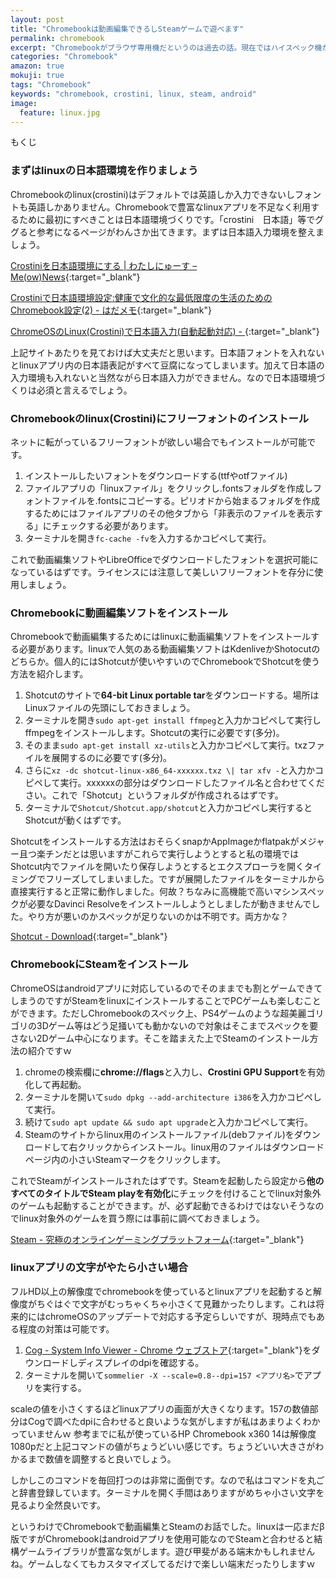 ```yaml
---
layout: post
title: "Chromebookは動画編集できるしSteamゲームで遊べます"
permalink: chromebook
excerpt: "Chromebookがブラウザ専用機だというのは過去の話。現在ではハイスペック機が出揃いChromeOSのアップデートも重なった結果、linuxアプリが使えるようになりChromebookでも動画編集と多くのゲームで遊べる端末へと進化しました。しかしながらそれらを利用するためにはいくつかの設定が必要です。そんなに難しいことではないので一つ一つ見ていきましょう。"
categories: "Chromebook"
amazon: true
mokuji: true
tags: "Chromebook"
keywords: "chromebook, crostini, linux, steam, android"
image:
  feature: linux.jpg
---
```


<div id="mokuji"><span>もくじ</span></div>

### まずはlinuxの日本語環境を作りましょう

Chromebookのlinux(crostini)はデフォルトでは英語しか入力できないしフォントも英語しかありません。Chromebookで豊富なlinuxアプリを不足なく利用するために最初にすべきことは日本語環境づくりです。「crostini　日本語」等でググると参考になるページがわんさか出てきます。まずは日本語入力環境を整えましょう。


[Crostiniを日本語環境にする \| わたしにゅーす – Me(ow)News](https://meow.gigowat.com/2602/){:target="_blank"}

[Crostiniで日本語環境設定:健康で文化的な最低限度の生活のためのChromebook設定(2) - はだメモ](https://scrapbox.io/hada/Crostini%E3%81%A7%E6%97%A5%E6%9C%AC%E8%AA%9E%E7%92%B0%E5%A2%83%E8%A8%AD%E5%AE%9A:%E5%81%A5%E5%BA%B7%E3%81%A7%E6%96%87%E5%8C%96%E7%9A%84%E3%81%AA%E6%9C%80%E4%BD%8E%E9%99%90%E5%BA%A6%E3%81%AE%E7%94%9F%E6%B4%BB%E3%81%AE%E3%81%9F%E3%82%81%E3%81%AEChromebook%E8%A8%AD%E5%AE%9A(2)){:target="_blank"}

[ChromeOSのLinux(Crostini)で日本語入力(自動起動対応) - <TextBlock />](https://www.axon.jp/entry/2018/10/18/201812){:target="_blank"}

上記サイトあたりを見ておけば大丈夫だと思います。日本語フォントを入れないとlinuxアプリ内の日本語表記がすべて豆腐になってしまいます。加えて日本語の入力環境も入れないと当然ながら日本語入力ができません。なので日本語環境づくりは必須と言えるでしょう。

### Chromebookのlinux(Crostini)にフリーフォントのインストール

ネットに転がっているフリーフォントが欲しい場合でもインストールが可能です。

1. インストールしたいフォントをダウンロードする(ttfやotfファイル)
2. ファイルアプリの「linuxファイル」をクリックし.fontsフォルダを作成しフォントファイルを.fontsにコピーする。ピリオドから始まるフォルダを作成するためにはファイルアプリのその他タブから「非表示のファイルを表示する」にチェックする必要があります。
3. ターミナルを開き``fc-cache -fv``を入力するかコピペして実行。

これで動画編集ソフトやLibreOfficeでダウンロードしたフォントを選択可能になっているはずです。ライセンスには注意して美しいフリーフォントを存分に使用しましょう。

### Chromebookに動画編集ソフトをインストール

Chromebookで動画編集するためにはlinuxに動画編集ソフトをインストールする必要があります。linuxで人気のある動画編集ソフトはKdenliveかShotocutのどちらか。個人的にはShotcutが使いやすいのでChromebookでShotcutを使う方法を紹介します。

1. Shotcutのサイトで**64-bit Linux portable tar**をダウンロードする。場所はLinuxファイルの先頭にしておきましょう。
2. ターミナルを開き``sudo apt-get install ffmpeg``と入力かコピペして実行しffmpegをインストールします。Shotcutの実行に必要です(多分)。
3. そのまま``sudo apt-get install xz-utils``と入力かコピペして実行。txzファイルを展開するのに必要です(多分)。
4. さらに``xz -dc shotcut-linux-x86_64-xxxxxx.txz \| tar xfv -``と入力かコピペして実行。xxxxxxの部分はダウンロードしたファイル名と合わせてください。これで「Shotcut」というフォルダが作成されるはずです。
5. ターミナルで``Shotcut/Shotcut.app/shotcut``と入力かコピペし実行するとShotcutが動くはずです。

Shotcutをインストールする方法はおそらくsnapかAppImageかflatpakがメジャー且つ楽チンだとは思いますがこれらで実行しようとすると私の環境ではShotcut内でファイルを開いたり保存しようとするとエクスプローラを開くタイミングでフリーズしてしまいました。ですが展開したファイルをターミナルから直接実行すると正常に動作しました。何故？ちなみに高機能で高いマシンスペックが必要なDavinci Resolveをインストールしようとしましたが動きませんでした。やり方が悪いのかスペックが足りないのかは不明です。両方かな？

[Shotcut - Download](https://shotcut.org/download/){:target="_blank"}

### ChromebookにSteamをインストール

ChromeOSはandroidアプリに対応しているのでそのままでも割とゲームできてしまうのですがSteamをlinuxにインストールすることでPCゲームも楽しむことができます。ただしChromebookのスペック上、PS4ゲームのような超美麗ゴリゴリの3Dゲーム等はどう足掻いても動かないので対象はそこまでスペックを要さない2Dゲーム中心になります。そこを踏まえた上でSteamのインストール方法の紹介ですｗ

1. chromeの検索欄に**chrome://flags**と入力し、**Crostini GPU Support**を有効化して再起動。
2. ターミナルを開いて``sudo dpkg --add-architecture i386``を入力かコピペして実行。
3. 続けて``sudo apt update && sudo apt upgrade``と入力かコピペして実行。
4. Steamのサイトからlinux用のインストールファイル(debファイル)をダウンロードして右クリックからインストール。linux用のファイルはダウンロードページ内の小さいSteamマークをクリックします。

これでSteamがインストールされたはずです。Steamを起動したら設定から**他のすべてのタイトルでSteam playを有効化**にチェックを付けることでlinux対象外のゲームも起動することができます。が、必ず起動できるわけではないそうなのでlinux対象外のゲームを買う際には事前に調べておきましょう。

[Steam - 究極のオンラインゲーミングプラットフォーム](https://store.steampowered.com/about/){:target="_blank"}

### linuxアプリの文字がやたら小さい場合

フルHD以上の解像度でchromebookを使っているとlinuxアプリを起動すると解像度がちぐはぐで文字がむっちゃくちゃ小さくて見難かったりします。これは将来的にはchromeOSのアップデートで対応する予定らしいですが、現時点でもある程度の対策は可能です。

1. [Cog - System Info Viewer - Chrome ウェブストア](https://chrome.google.com/webstore/detail/cog-system-info-viewer/difcjdggkffcfgcfconafogflmmaadco){:target="_blank"}をダウンロードしディスプレイのdpiを確認する。
2. ターミナルを開いて``sommelier -X --scale=0.8--dpi=157 <アプリ名>``でアプリを実行する。

scaleの値を小さくするほどlinuxアプリの画面が大きくなります。157の数値部分はCogで調べたdpiに合わせると良いような気がしますが私はあまりよくわかっていませんｗ
参考までに私が使っているHP Chromebook x360 14は解像度1080pだと上記コマンドの値がちょうどいい感じです。ちょうどいい大きさがわかるまで数値を調整すると良いでしょう。

しかしこのコマンドを毎回打つのは非常に面倒です。なので私はコマンドを丸ごと辞書登録しています。ターミナルを開く手間はありますがめちゃ小さい文字を見るより全然良いです。

というわけでChromebookで動画編集とSteamのお話でした。linuxは一応まだβ版ですがChromebookはandroidアプリを使用可能なのでSteamと合わせると結構ゲームライブラリが豊富な気がします。遊び甲斐がある端末かもしれませんね。ゲームしなくてもカスタマイズしてるだけで楽しい端末だったりしますｗ
<!--stackedit_data:
eyJoaXN0b3J5IjpbOTY4Mjg4NTg1LC0xMzY4MTk0NzE0LDIwOD
I0Mzg2MzAsLTMyNjEwNjc2MF19
-->